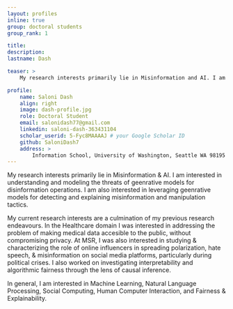 ```yaml
---
layout: profiles
inline: true
group: doctoral students
group_rank: 1

title: 
description: 
lastname: Dash

teaser: > 
    My research interests primarily lie in Misinformation and AI. I am interested in understanding and modeling the       threats of geenrative models for disinformation operations. I am also interested in leveraging geenrative models for detecting and explaining misinformation and manipulation tactics.

profile:
    name: Saloni Dash
    align: right
    image: dash-profile.jpg
    role: Doctoral Student
    email: salonidash77@gmail.com
    linkedin: saloni-dash-363431104
    scholar_userid: 5-Fyc8MAAAAJ # your Google Scholar ID
    github: SaloniDash7
    address: >
        Information School, University of Washington, Seattle WA 98195
---
```


My research interests primarily lie in Misinformation & AI. I am interested in understanding and modeling the threats of geenrative models for disinformation operations. I am also interested in leveraging geenrative models for detecting and explaining misinformation and manipulation tactics.

My current research interests are a culmination of my previous research endeavours. In the Healthcare domain I was interested in addressing the problem of making medical data accesible to the public, without compromising privacy. At MSR, I was also interested in studying & characterizing the role of online influencers in spreading polarization, hate speech, & misinformation on social media platforms, particularly during political crises. I also worked on investigating interpretability and algorithmic fairness through the lens of causal inference.

In general, I am interested in Machine Learning, Natural Language Processing, Social Computing, Human Computer Interaction, and Fairness & Explainability.
